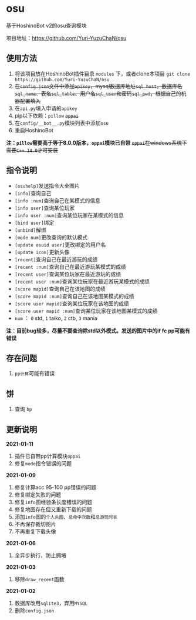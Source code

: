 # osu

基于HoshinoBot v2的osu查询模块

项目地址：https://github.com/Yuri-YuzuChaN/osu

## 使用方法

1. 将该项目放在HoshinoBot插件目录 `modules` 下，或者clone本项目 `git clone https://github.com/Yuri-YuzuChaN/osu`
2. ~~在`config.json`文件中添加`apikey`，mysql数据库地址`sql_host`，数据库名`sql_name`、表名`sql_table`、用户名`sql_user`和密码`sql_pwd`，根据自己的机器配置填入~~
2. 在`api.py`填入申请的`apikey`
3. pip以下依赖：`pillow` ~~`oppai`~~
4. 在`config/__bot__.py`模块列表中添加`osu`
5. 重启HoshinoBot

**注：`pillow`需要高于等于8.0.0版本，`oppai`模块已自带**
~~`oppai`在windows系统下需要`C++ 14.0`才可安装~~

## 指令说明

- `[osuhelp]`发送指令大全图片
- `[info]`查询自己
- `[info :num]`查询自己在某模式的信息
- `[info user]`查询某位玩家
- `[info user :num]`查询某位玩家在某模式的信息
- `[bind user]`绑定
- `[unbind]`解绑
- `[mode num]`更改查询的默认模式
- `[update osuid user]`更改绑定的用户名
- `[update icon]`更新头像
- `[recent]`查询自己在最近游玩的成绩
- `[recent :num]`查询自己在最近游玩某模式的成绩
- `[recent user]`查询某位玩家在最近游玩的成绩
- `[recent user :num]`查询某位玩家在最近游玩某模式的成绩
- `[score mapid]`查询自己在该地图的成绩
- `[score mapid :num]`查询自己在该地图某模式的成绩
- `[score user mapid]`查询某位玩家在该地图的成绩
- `[score user mapid :num]`查询某位玩家在该地图某模式的成绩
- `num` ： `0` std, `1` taiko, `2` ctb, `3` mania

**注：目前bug较多，尽量不要查询除std以外模式。发送的图片中的if fc pp可能有错误**

## 存在问题

1. `pp计算`可能有错误

## 饼

1. 查询 `bp`

## 更新说明

**2021-01-11**
1. 插件已自带pp计算模块`oppai`
2. 修复`mode`指令错误的问题

**2021-01-09**
1. 修复计算acc 95-100 pp错误的问题
2. 修复绑定失败的问题
3. 修复`info`图经验条长度错误的问题
4. 修复地图存在但又重新下载的问题
5. 添加`info`图的`个人头图`、`总命中次数`和`总游玩时长`
6. 不再保存裁切图片
7. 不再重复下载头像

**2021-01-06**
1. 全异步执行，防止拥堵

**2021-01-03**
1. 移除`draw_recent`函数

**2021-01-02**
1. 数据库改用`sqlite3`，弃用`MYSQL`
2. 删除`config.json`
